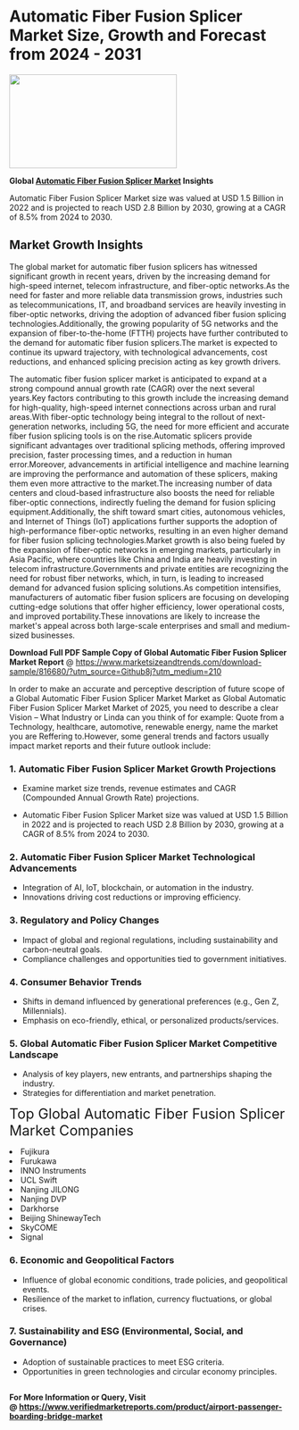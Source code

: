 <H1>Automatic Fiber Fusion Splicer Market Size, Growth and Forecast from 2024 - 2031</H1><img class="aligncenter size-medium wp-image-584254" src="https://thirdeyenews.in/wp-content/uploads/2024/09/Global-Market-Research-300x168.jpeg" alt="" width="300" height="168" /><p><strong>Global&nbsp;<a href="https://www.marketsizeandtrends.com/download-sample/816680/?utm_source=Github8j?utm_medium=210">Automatic Fiber Fusion Splicer Market</a> Insights</strong></p><p>Automatic Fiber Fusion Splicer Market size was valued at USD 1.5 Billion in 2022 and is projected to reach USD 2.8 Billion by 2030, growing at a CAGR of 8.5% from 2024 to 2030.</p><p><h2>Market Growth Insights</h2> <p>The global market for automatic fiber fusion splicers has witnessed significant growth in recent years, driven by the increasing demand for high-speed internet, telecom infrastructure, and fiber-optic networks.As the need for faster and more reliable data transmission grows, industries such as telecommunications, IT, and broadband services are heavily investing in fiber-optic networks, driving the adoption of advanced fiber fusion splicing technologies.Additionally, the growing popularity of 5G networks and the expansion of fiber-to-the-home (FTTH) projects have further contributed to the demand for automatic fiber fusion splicers.The market is expected to continue its upward trajectory, with technological advancements, cost reductions, and enhanced splicing precision acting as key growth drivers.</p> <p>The automatic fiber fusion splicer market is anticipated to expand at a strong compound annual growth rate (CAGR) over the next several years.Key factors contributing to this growth include the increasing demand for high-quality, high-speed internet connections across urban and rural areas.With fiber-optic technology being integral to the rollout of next-generation networks, including 5G, the need for more efficient and accurate fiber fusion splicing tools is on the rise.Automatic splicers provide significant advantages over traditional splicing methods, offering improved precision, faster processing times, and a reduction in human error.Moreover, advancements in artificial intelligence and machine learning are improving the performance and automation of these splicers, making them even more attractive to the market.The increasing number of data centers and cloud-based infrastructure also boosts the need for reliable fiber-optic connections, indirectly fueling the demand for fusion splicing equipment.Additionally, the shift toward smart cities, autonomous vehicles, and Internet of Things (IoT) applications further supports the adoption of high-performance fiber-optic networks, resulting in an even higher demand for fiber fusion splicing technologies.Market growth is also being fueled by the expansion of fiber-optic networks in emerging markets, particularly in Asia Pacific, where countries like China and India are heavily investing in telecom infrastructure.Governments and private entities are recognizing the need for robust fiber networks, which, in turn, is leading to increased demand for advanced fusion splicing solutions.As competition intensifies, manufacturers of automatic fiber fusion splicers are focusing on developing cutting-edge solutions that offer higher efficiency, lower operational costs, and improved portability.These innovations are likely to increase the market's appeal across both large-scale enterprises and small and medium-sized businesses.<p><span class=""><strong>Download Full PDF Sample Copy of Global Automatic Fiber Fusion Splicer Market Report</strong> @ <a href="https://www.marketsizeandtrends.com/download-sample/816680/?utm_source=Github8j?utm_medium=210" target="_blank">https://www.marketsizeandtrends.com/download-sample/816680/?utm_source=Github8j?utm_medium=210</a></span></p><p>In order to make an accurate and perceptive description of future scope of a Global&nbsp;Automatic Fiber Fusion Splicer Market Market as Global&nbsp;Automatic Fiber Fusion Splicer Market Market of 2025, you need to describe a clear Vision &ndash; What Industry or Linda can you think of for example: Quote from a Technology, healthcare, automotive, renewable energy, name the market you are Reffering to.However, some general trends and factors usually impact market reports and their future outlook include:</p><h3>1.&nbsp;<strong>Automatic Fiber Fusion Splicer Market Growth Projections</strong></h3><ul><li>Examine market size trends, revenue estimates and CAGR (Compounded Annual Growth Rate) projections.</li><li><p>Automatic Fiber Fusion Splicer Market size was valued at USD 1.5 Billion in 2022 and is projected to reach USD 2.8 Billion by 2030, growing at a CAGR of 8.5% from 2024 to 2030.</p></li></ul><h3>2.&nbsp;<strong>Automatic Fiber Fusion Splicer Market Technological Advancements</strong></h3><ul><li>Integration of AI, IoT, blockchain, or automation in the industry.</li><li>Innovations driving cost reductions or improving efficiency.</li></ul><h3>3.&nbsp;<strong>Regulatory and Policy Changes</strong></h3><ul><li>Impact of global and regional regulations, including sustainability and carbon-neutral goals.</li><li>Compliance challenges and opportunities tied to government initiatives.</li></ul><h3>4.&nbsp;<strong>Consumer Behavior Trends</strong></h3><ul><li>Shifts in demand influenced by generational preferences (e.g., Gen Z, Millennials).</li><li>Emphasis on eco-friendly, ethical, or personalized products/services.</li></ul><h3>5.&nbsp;<strong>Global Automatic Fiber Fusion Splicer Market Competitive Landscape</strong></h3><ul><li>Analysis of key players, new entrants, and partnerships shaping the industry.</li><li>Strategies for differentiation and market penetration.</li></ul><p data-pm-slice="1 1 []"><span style="color: inherit; font-family: inherit; font-size: 25px;">Top Global Automatic Fiber Fusion Splicer Market Companies</span></p><div class="" data-test-id=""><p><li>Fujikura</li><li> Furukawa</li><li> INNO Instruments</li><li> UCL Swift</li><li> Nanjing JILONG</li><li> Nanjing DVP</li><li> Darkhorse</li><li> Beijing ShinewayTech</li><li> SkyCOME</li><li> Signal</li></p></div><h3>6.&nbsp;<strong>Economic and Geopolitical Factors</strong></h3><ul><li>Influence of global economic conditions, trade policies, and geopolitical events.</li><li>Resilience of the market to inflation, currency fluctuations, or global crises.</li></ul><h3>7.&nbsp;<strong>Sustainability and ESG (Environmental, Social, and Governance)</strong></h3><ul><li>Adoption of sustainable practices to meet ESG criteria.</li><li>Opportunities in green technologies and circular economy principles.</li></ul><h2><strong style="font-size: 14px;">For More Information or Query, Visit @&nbsp;</strong><a style="background-color: #ffffff; font-size: 14px;" href="https://www.marketsizeandtrends.com/report/automatic-fiber-fusion-splicer-market/" target="_blank">https://www.verifiedmarketreports.com/product/airport-passenger-boarding-bridge-market</a></h2>